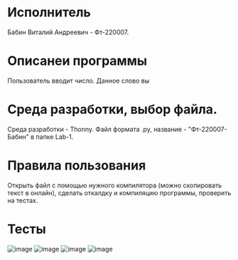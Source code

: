 # Исполнитель
Бабин Виталий Андреевич - Фт-220007.

# Описанеи программы
Пользователь вводит число.
Данное слово вы


# Среда разработки, выбор файла.
Среда разработки - Thonny.
Файл формата .py, название - "Фт-220007-Бабин" в папке Lab-1.

# Правила пользования
Открыть файл с помощью нужного компилятора (можно скопировать текст в онлайн), сделать откалдку и компиляцию программы, проверить на тестах.

# Тесты

![image](https://github.com/Vitalyushik/Lab-4/assets/146360520/0d6dac7b-8e27-491b-bffc-2d5a4567b3d7)
![image](https://github.com/Vitalyushik/Lab-4/assets/146360520/4cdf7ec5-b85e-44eb-b47d-c6d62d2694f7)
![image](https://github.com/Vitalyushik/Lab-4/assets/146360520/8543ddcb-b700-4e8d-9180-207d8355fad4)
![image](https://github.com/Vitalyushik/Lab-4/assets/146360520/5dd9ced6-78bf-4bfd-aea1-2df29dab585d)



